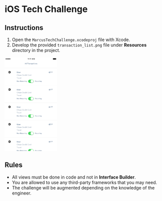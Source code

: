 # iOS Tech Challenge

## Instructions
1. Open the `MarcusTechChallenge.xcodeproj` file with Xcode.
2. Develop the provided `transaction_list.png` file under **Resources** directory in the project.

<img src="TechChallenge/Resources/transaction_list.png" height=300>

## Rules
- All views must be done in code and not in **Interface Builder**.
- You are allowed to use any third-party frameworks that you may need.
- The challenge will be augmented depending on the knowledge of the engineer.

